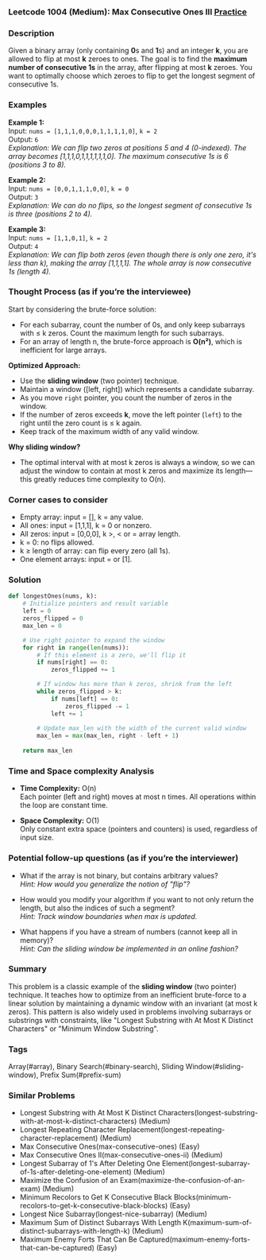 ### Leetcode 1004 (Medium): Max Consecutive Ones III [Practice](https://leetcode.com/problems/max-consecutive-ones-iii)

### Description  
Given a binary array (only containing **0**s and **1**s) and an integer **k**, you are allowed to flip at most **k** zeroes to ones. The goal is to find the **maximum number of consecutive 1s** in the array, after flipping at most **k** zeroes. You want to optimally choose which zeroes to flip to get the longest segment of consecutive 1s.

### Examples  

**Example 1:**  
Input: `nums = [1,1,1,0,0,0,1,1,1,1,0]`, `k = 2`  
Output: `6`  
*Explanation: We can flip two zeros at positions 5 and 4 (0-indexed). The array becomes [1,1,1,0,1,1,1,1,1,1,0]. The maximum consecutive 1s is 6 (positions 3 to 8).*

**Example 2:**  
Input: `nums = [0,0,1,1,1,0,0]`, `k = 0`  
Output: `3`  
*Explanation: We can do no flips, so the longest segment of consecutive 1s is three (positions 2 to 4).*

**Example 3:**  
Input: `nums = [1,1,0,1]`, `k = 2`  
Output: `4`  
*Explanation: We can flip both zeros (even though there is only one zero, it's less than k), making the array [1,1,1,1]. The whole array is now consecutive 1s (length 4).*

### Thought Process (as if you’re the interviewee)  
Start by considering the brute-force solution:  
- For each subarray, count the number of 0s, and only keep subarrays with ≤ k zeros. Count the maximum length for such subarrays.  
- For an array of length n, the brute-force approach is **O(n²)**, which is inefficient for large arrays.

**Optimized Approach:**  
- Use the **sliding window** (two pointer) technique.
- Maintain a window \([left, right]\) which represents a candidate subarray.
- As you move `right` pointer, you count the number of zeros in the window.  
- If the number of zeros exceeds **k**, move the left pointer (`left`) to the right until the zero count is ≤ k again.
- Keep track of the maximum width of any valid window.

**Why sliding window?**  
- The optimal interval with at most k zeros is always a window, so we can adjust the window to contain at most k zeros and maximize its length—this greatly reduces time complexity to O(n).

### Corner cases to consider  
- Empty array: input = [], k = any value.
- All ones: input = [1,1,1], k = 0 or nonzero.
- All zeros: input = [0,0,0], k >, < or = array length.
- k = 0: no flips allowed.
- k ≥ length of array: can flip every zero (all 1s).
- One element arrays: input =  or [1].

### Solution

```python
def longestOnes(nums, k):
    # Initialize pointers and result variable
    left = 0
    zeros_flipped = 0
    max_len = 0

    # Use right pointer to expand the window
    for right in range(len(nums)):
        # If this element is a zero, we'll flip it
        if nums[right] == 0:
            zeros_flipped += 1

        # If window has more than k zeros, shrink from the left
        while zeros_flipped > k:
            if nums[left] == 0:
                zeros_flipped -= 1
            left += 1
        
        # Update max_len with the width of the current valid window
        max_len = max(max_len, right - left + 1)
    
    return max_len
```

### Time and Space complexity Analysis  

- **Time Complexity:** O(n)  
  Each pointer (left and right) moves at most n times. All operations within the loop are constant time.

- **Space Complexity:** O(1)  
  Only constant extra space (pointers and counters) is used, regardless of input size.

### Potential follow-up questions (as if you’re the interviewer)  

- What if the array is not binary, but contains arbitrary values?  
  *Hint: How would you generalize the notion of "flip"?*

- How would you modify your algorithm if you want to not only return the length, but also the indices of such a segment?  
  *Hint: Track window boundaries when max is updated.*

- What happens if you have a stream of numbers (cannot keep all in memory)?  
  *Hint: Can the sliding window be implemented in an online fashion?*

### Summary
This problem is a classic example of the **sliding window** (two pointer) technique. It teaches how to optimize from an inefficient brute-force to a linear solution by maintaining a dynamic window with an invariant (at most k zeros). This pattern is also widely used in problems involving subarrays or substrings with constraints, like "Longest Substring with At Most K Distinct Characters" or "Minimum Window Substring".

### Tags
Array(#array), Binary Search(#binary-search), Sliding Window(#sliding-window), Prefix Sum(#prefix-sum)

### Similar Problems
- Longest Substring with At Most K Distinct Characters(longest-substring-with-at-most-k-distinct-characters) (Medium)
- Longest Repeating Character Replacement(longest-repeating-character-replacement) (Medium)
- Max Consecutive Ones(max-consecutive-ones) (Easy)
- Max Consecutive Ones II(max-consecutive-ones-ii) (Medium)
- Longest Subarray of 1's After Deleting One Element(longest-subarray-of-1s-after-deleting-one-element) (Medium)
- Maximize the Confusion of an Exam(maximize-the-confusion-of-an-exam) (Medium)
- Minimum Recolors to Get K Consecutive Black Blocks(minimum-recolors-to-get-k-consecutive-black-blocks) (Easy)
- Longest Nice Subarray(longest-nice-subarray) (Medium)
- Maximum Sum of Distinct Subarrays With Length K(maximum-sum-of-distinct-subarrays-with-length-k) (Medium)
- Maximum Enemy Forts That Can Be Captured(maximum-enemy-forts-that-can-be-captured) (Easy)